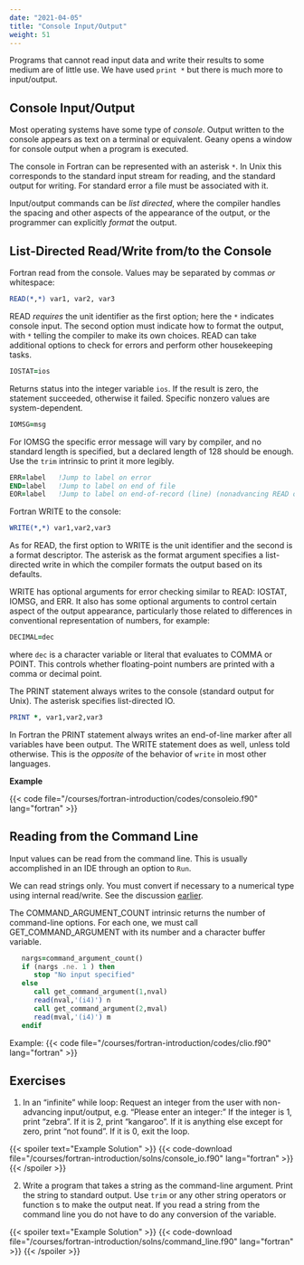 ```yaml
---
date: "2021-04-05"
title: "Console Input/Output"
weight: 51
---
```


Programs that cannot read input data and write their results to some medium are
of little use.  We have used `print *` but there is much more to input/output.

## Console Input/Output

Most operating systems have some type of _console_.  Output written to the console appears as text on a terminal or equivalent.  Geany opens a window for console output when a program is executed.

The console in Fortran can be represented with an asterisk `*`.  In Unix this corresponds to the standard input stream for reading, and the standard output for writing.  For standard error a file must be associated with it.

Input/output commands can be _list directed_, where
the compiler handles the spacing and other aspects of the appearance of the output, or the programmer can explicitly _format_ the output.

## List-Directed Read/Write from/to the Console

Fortran read from the console.  Values may be separated by commas _or_ whitespace:
```fortran
READ(*,*) var1, var2, var3
```
READ _requires_ the unit identifier as the first option; here the `*` indicates console input. The second option must indicate how to format the output, with `*` telling the compiler to make its own choices.  READ can take additional options to check for errors and perform other housekeeping tasks.

```fortran
IOSTAT=ios 
```
Returns status into the integer variable `ios`.  If the result is zero, the statement succeeded, otherwise it failed. Specific nonzero values are system-dependent.
```fortran
IOMSG=msg 
```
For IOMSG the specific error message will vary by compiler, and no standard length is specified, but a declared length of 128 should be enough.  Use the `trim` intrinsic to print it more legibly.
```fortran
ERR=label   !Jump to label on error
END=label   !Jump to label on end of file 
EOR=label   !Jump to label on end-of-record (line) (nonadvancing READ only)
```

Fortran WRITE to the console:
```fortran
WRITE(*,*) var1,var2,var3
```
As for READ, the first option to WRITE is the unit identifier and the second is a format descriptor.  The asterisk as the format argument specifies a list-directed write in which the compiler formats the output based on its defaults.

WRITE has optional arguments for error checking similar to READ: IOSTAT, IOMSG, and ERR.  It also has some optional arguments to control certain aspect of the output appearance, particularly those related to differences in conventional representation of numbers, for example:
```fortran
DECIMAL=dec
```
where `dec` is a character variable or literal that evaluates to COMMA or POINT.  This controls whether floating-point numbers are printed with a comma or decimal point.

The PRINT statement always writes to the console (standard output for Unix).  The asterisk specifies list-directed IO.
```fortran
PRINT *, var1,var2,var3
```

In Fortran the PRINT statement always writes an end-of-line marker after all variables have been output.  The WRITE statement does as well, unless told otherwise. This is the _opposite_ of the behavior of `write` in most other languages.

**Example**

{{< code file="/courses/fortran-introduction/codes/consoleio.f90" lang="fortran" >}}

## Reading from the Command Line

Input values can be read from the command line.  This is usually accomplished in an IDE through an option to `Run`.

We can read strings only.  You must convert if necessary to a numerical type using internal read/write.  See the discussion [earlier](courses/fortran-introduction/operators).

The COMMAND_ARGUMENT_COUNT intrinsic returns the number of command-line options.  For each one, we must call GET_COMMAND_ARGUMENT with its number and a character buffer variable.
```fortran
   nargs=command_argument_count()
   if (nargs .ne. 1 ) then
      stop "No input specified"
   else
      call get_command_argument(1,nval)
      read(nval,'(i4)') n
      call get_command_argument(2,mval)
      read(mval,'(i4)') m
   endif
```

Example:
{{< code file="/courses/fortran-introduction/codes/clio.f90" lang="fortran" >}}

## Exercises

1. In an “infinite” while loop:
Request an integer from the user with non-advancing input/output, e.g.
“Please enter an integer:” <then read integer>
If the integer is 1, print “zebra”.  If it is 2, print “kangaroo”.  If it is anything else except for zero, print “not found”.  If it is 0, exit the loop.

{{< spoiler text="Example Solution" >}}
{{< code-download file="/courses/fortran-introduction/solns/console_io.f90" lang="fortran" >}}
{{< /spoiler >}}

2. Write a program that takes a string as the command-line argument.  Print the string to standard output.  Use `trim` or any other string operators or function s to make the output neat.  If you read a string from the command line you do not have to do any conversion of the variable.

{{< spoiler text="Example Solution" >}}
{{< code-download file="/courses/fortran-introduction/solns/command_line.f90" lang="fortran" >}}
{{< /spoiler >}}
